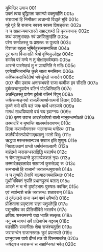 युधिष्ठिर उवाच	001  
उक्तं त्वया बुद्धिमता यन्नान्यो वक्तुमर्हति	001a  
संशयानां हि निर्मोक्ता त्वन्नान्यो विद्यते भुवि	001c  
गृहे गृहे हि राजानः स्वस्य स्वस्य प्रियङ्कराः	002a  
न च साम्राज्यमाप्तास्ते सम्राट्शब्दो हि कृत्स्नभाक्	002c  
कथं परानुभावज्ञः स्वं प्रशंसितुमर्हति	003a  
परेण समवेतस्तु यः प्रशस्तः स पूज्यते	003c  
विशाला बहुला भूमिर्बहुरत्नसमाचिता	004a  
दूरं गत्वा विजानाति श्रेयो वृष्णिकुलोद्वह	004c  
शममेव परं मन्ये न तु मोक्षाद्भवेच्छमः	005a  
आरम्भे पारमेष्ठ्यं तु न प्राप्यमिति मे मतिः	005c  
एवमेवाभिजानन्ति कुले जाता मनस्विनः	006a  
कश्चित्कदाचिदेतेषां भवेच्छ्रेष्ठो जनार्दन	006c  
007    भीम उवाच
अनारम्भपरो राजा वल्मीक इव सीदति	007a  
दुर्बलश्चानुपायेन बलिनं योऽधितिष्ठति	007c  
अतन्द्रितस्तु प्रायेण दुर्बलो बलिनं रिपुम्	008a  
जयेत्सम्यङ्नयो राजन्नीत्यार्थानात्मनो हितान्	008c  
कृष्णे नयो मयि बलं जयः पार्थे धनञ्जये	009a  
मागधं साधयिष्यामो वयं त्रय इवाग्नयः	009c  
010    कृष्ण उवाच
आदत्तेऽर्थपरो बालो नानुबन्धमवेक्षते	010a  
तस्मादरिं न मृष्यन्ति बालमर्थपरायणम्	010c  
हित्वा करान्यौवनाश्वः पालनाच्च भगीरथः	011a  
कार्तवीर्यस्तपोयोगाद्बलात्तु भरतो विभुः	011c  
ऋद्ध्या मरुत्तस्तान्पञ्च सम्राज इति शुश्रुमः	011e  
निग्राह्यलक्षणं प्राप्तो धर्मार्थनयलक्षणैः	012a  
बार्हद्रथो जरासन्धस्तद्विद्धि भरतर्षभ	012c  
न चैनमनुरुध्यन्ते कुलान्येकशतं नृपाः	013a  
तस्मादेतद्बलादेव साम्राज्यं कुरुतेऽद्य सः	013c  
रत्नभाजो हि राजानो जरासन्धमुपासते	014a  
न च तुष्यति तेनापि बाल्यादनयमास्थितः	014c  
मूर्धाभिषिक्तं नृपतिं प्रधानपुरुषं बलात्	015a  
आदत्ते न च नो दृष्टोऽभागः पुरुषतः क्वचित्	015c  
एवं सर्वान्वशे चक्रे जरासन्धः शतावरान्	016a  
तं दुर्बलतरो राजा कथं पार्थ उपैष्यति	016c  
प्रोक्षितानां प्रमृष्टानां राज्ञां पशुपतेर्गृहे	017a  
पशूनामिव का प्रीतिर्जीविते भरतर्षभ	017c  
क्षत्रियः शस्त्रमरणो यदा भवति सत्कृतः	018a  
ननु स्म मागधं सर्वे प्रतिबाधेम यद्वयम्	018c  
षडशीतिः समानीताः शेषा राजंश्चतुर्दश	019a  
जरासन्धेन राजानस्ततः क्रूरं प्रपत्स्यते	019c  
प्राप्नुयात्स यशो दीप्तं तत्र यो विघ्नमाचरेत्	020a  
जयेद्यश्च जरासन्धं स सम्राण्नियतं भवेत्	020c  

